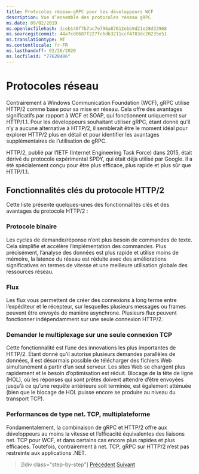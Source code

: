 ```yaml
---
title: Protocoles réseau-gRPC pour les développeurs WCF
description: Vue d’ensemble des protocoles réseau gRPC.
ms.date: 09/02/2019
ms.openlocfilehash: 1ceb140f7b7ac7e796a87612ebb9d21e28d33968
ms.sourcegitcommit: 44a7cd8687f227fc6db3211ccf4783dc20235e51
ms.translationtype: MT
ms.contentlocale: fr-FR
ms.lasthandoff: 02/26/2020
ms.locfileid: "77628486"
---
```

# <a name="network-protocols"></a>Protocoles réseau

Contrairement à Windows Communication Foundation (WCF), gRPC utilise HTTP/2 comme base pour sa mise en réseau. Cela offre des avantages significatifs par rapport à WCF et SOAP, qui fonctionnent uniquement sur HTTP/1.1. Pour les développeurs souhaitant utiliser gRPC, étant donné qu’il n’y a aucune alternative à HTTP/2, il semblerait être le moment idéal pour explorer HTTP/2 plus en détail et pour identifier les avantages supplémentaires de l’utilisation de gRPC.

HTTP/2, publié par l’IETF (Internet Engineering Task Force) dans 2015, était dérivé du protocole expérimental SPDY, qui était déjà utilisé par Google. Il a été spécialement conçu pour être plus efficace, plus rapide et plus sûr que HTTP/1.1.

## <a name="key-features-of-http2"></a>Fonctionnalités clés du protocole HTTP/2

Cette liste présente quelques-unes des fonctionnalités clés et des avantages du protocole HTTP/2 :

### <a name="binary-protocol"></a>Protocole binaire

Les cycles de demande/réponse n’ont plus besoin de commandes de texte. Cela simplifie et accélère l’implémentation des commandes. Plus précisément, l’analyse des données est plus rapide et utilise moins de mémoire, la latence du réseau est réduite avec des améliorations significatives en termes de vitesse et une meilleure utilisation globale des ressources réseau.

### <a name="streams"></a>Flux

Les flux vous permettent de créer des connexions à long terme entre l’expéditeur et le récepteur, sur lesquelles plusieurs messages ou frames peuvent être envoyés de manière asynchrone. Plusieurs flux peuvent fonctionner indépendamment sur une seule connexion HTTP/2.

### <a name="request-multiplexing-over-a-single-tcp-connection"></a>Demander le multiplexage sur une seule connexion TCP

Cette fonctionnalité est l’une des innovations les plus importantes de HTTP/2. Étant donné qu’il autorise plusieurs demandes parallèles de données, il est désormais possible de télécharger des fichiers Web simultanément à partir d’un seul serveur. Les sites Web se chargent plus rapidement et le besoin d’optimisation est réduit. Blocage de la tête de ligne (HOL), où les réponses qui sont prêtes doivent attendre d’être envoyées jusqu’à ce qu’une requête antérieure soit terminée, est également atténuée (bien que le blocage de HOL puisse encore se produire au niveau du transport TCP).

### <a name="nettcp-like-performance-cross-platform"></a>Performances de type net. TCP, multiplateforme

Fondamentalement, la combinaison de gRPC et HTTP/2 offre aux développeurs au moins la vitesse et l’efficacité équivalentes des liaisons net. TCP pour WCF, et dans certains cas encore plus rapides et plus efficaces. Toutefois, contrairement à net. TCP, gRPC sur HTTP/2 n’est pas restreinte aux applications .NET.

>[!div class="step-by-step"]
>[Précédent](interface-definition-language.md)
>[Suivant](why-grpc.md)

